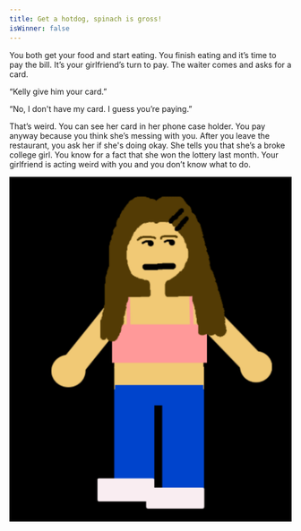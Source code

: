 ```yaml
---
title: Get a hotdog, spinach is gross!
isWinner: false
---
```


You both get your food and start eating. You finish eating and it’s time to pay the bill. It’s your girlfriend’s turn to pay. The waiter comes and asks for a card. 

“Kelly give him your card.” 

“No, I don't have my card. I guess you’re paying.” 

That’s weird. You can see her card in her phone case holder. You pay anyway because you think she’s messing with you. After you leave the restaurant, you ask her if she's doing okay. She tells you that she’s a broke college girl. You know for a fact that she won the lottery last month. Your girlfriend is acting weird with you and you don’t know what to do.

![confusedgirl](confusedgirl.png) 